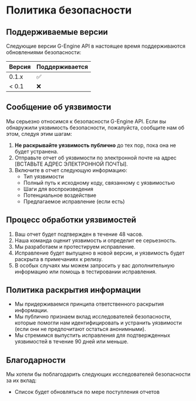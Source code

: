 # Политика безопасности

## Поддерживаемые версии

Следующие версии G-Engine API в настоящее время поддерживаются обновлениями безопасности:

| Версия | Поддерживается          |
| ------ | ----------------------- |
| 0.1.x  | :white_check_mark:      |
| < 0.1  | :x:                     |

## Сообщение об уязвимости

Мы серьезно относимся к безопасности G-Engine API. Если вы обнаружили уязвимость безопасности, пожалуйста, сообщите нам об этом, следуя этим шагам:

1. **Не раскрывайте уязвимость публично** до тех пор, пока она не будет устранена.
2. Отправьте отчет об уязвимости по электронной почте на адрес [ВСТАВЬТЕ АДРЕС ЭЛЕКТРОННОЙ ПОЧТЫ].
3. Включите в отчет следующую информацию:
   - Тип уязвимости
   - Полный путь к исходному коду, связанному с уязвимостью
   - Шаги для воспроизведения
   - Потенциальное воздействие
   - Предлагаемое исправление (если есть)

## Процесс обработки уязвимостей

1. Ваш отчет будет подтвержден в течение 48 часов.
2. Наша команда оценит уязвимость и определит ее серьезность.
3. Мы разработаем и протестируем исправление.
4. Исправление будет выпущено в новой версии, и уязвимость будет раскрыта в примечаниях к релизу.
5. В особых случаях мы можем запросить у вас дополнительную информацию или помощь в тестировании исправления.

## Политика раскрытия информации

- Мы придерживаемся принципа ответственного раскрытия информации.
- Мы публично признаем вклад исследователей безопасности, которые помогли нам идентифицировать и устранить уязвимости (если они не предпочитают остаться анонимными).
- Мы стремимся выпустить исправления для подтвержденных уязвимостей в течение 90 дней или меньше.

## Благодарности

Мы хотели бы поблагодарить следующих исследователей безопасности за их вклад:

- Список будет обновляться по мере поступления отчетов 